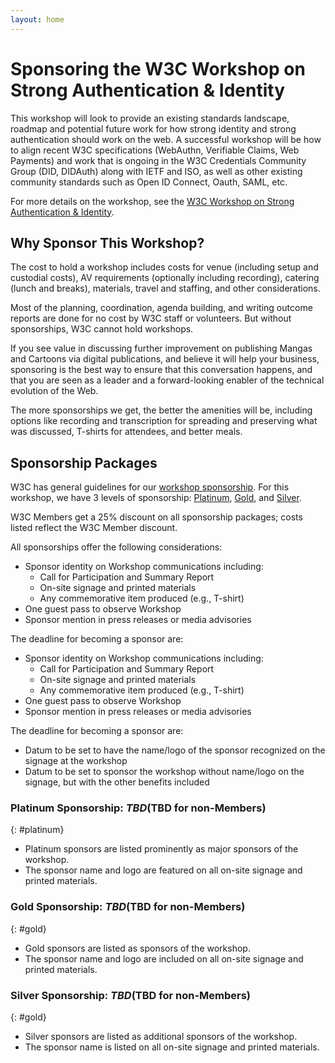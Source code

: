 ```yaml
---
layout: home
---
```


# Sponsoring the W3C Workshop on Strong Authentication & Identity

This workshop will look to provide an existing standards landscape, roadmap and potential future work for how strong identity and strong authentication should work on the web. A successful workshop will be how to align recent W3C specifications  (WebAuthn, Verifiable Claims, Web Payments) and work that is ongoing in the W3C Credentials Community Group (DID, DIDAuth) along with IETF and ISO, as well as other existing community standards such as Open ID Connect, Oauth, SAML, etc.

For more details on the workshop, see the [W3C Workshop on Strong Authentication & Identity](index.html).

## Why Sponsor This Workshop?

The cost to hold a workshop includes costs for venue (including setup and custodial costs), AV requirements (optionally including recording), catering (lunch and breaks), materials, travel and staffing, and other considerations.

Most of the planning, coordination, agenda building, and writing outcome reports are done for no cost by W3C staff or volunteers. But without sponsorships, W3C cannot hold workshops.

If you see value in discussing further improvement on publishing Mangas and Cartoons via digital publications, and believe it will help your business, sponsoring is the best way to ensure that this conversation happens, and that you are seen as a leader and a forward-looking enabler of the technical evolution of the Web.

The more sponsorships we get, the better the amenities will be, including options like recording and transcription for spreading and preserving what was discussed, T-shirts for attendees, and better meals.

## Sponsorship Packages

W3C has general guidelines for our [workshop sponsorship](https://www.w3.org/Consortium/sponsor/events#workshop). For this workshop, we have 3 levels of sponsorship: [Platinum](#platinum), [Gold](#gold), and [Silver](#silver).

W3C Members get a 25% discount on all sponsorship packages; costs listed reflect the W3C Member discount.

All sponsorships offer the following considerations:

* Sponsor identity on Workshop communications including:
    * Call for Participation and Summary Report
    * On-site signage and printed materials
    * Any commemorative item produced (e.g., T-shirt)
* One guest pass to observe Workshop
* Sponsor mention in press releases or media advisories

The deadline for becoming a sponsor are:

* Sponsor identity on Workshop communications including:
    * Call for Participation and Summary Report
    * On-site signage and printed materials
    * Any commemorative item produced (e.g., T-shirt)
* One guest pass to observe Workshop
* Sponsor mention in press releases or media advisories

The deadline for becoming a sponsor are:

* <span class="todo">Datum to be set</span> to have the name/logo of the sponsor recognized on the signage at the workshop
* <span class="todo">Datum to be set</span> to sponsor the workshop without name/logo on the signage, but with the other benefits included

### Platinum Sponsorship: $TBD ($TBD for non-Members)
{: #platinum}

* Platinum sponsors are listed prominently as major sponsors of the workshop.
* The sponsor name and logo are featured on all on-site signage and printed materials.

### Gold Sponsorship: $TBD ($TBD for non-Members)
{: #gold}

* Gold sponsors are listed as sponsors of the workshop.
* The sponsor name and logo are included on all on-site signage and printed materials.

### Silver Sponsorship: $TBD ($TBD for non-Members)
{: #gold}

* Silver sponsors are listed as additional sponsors of the workshop.
* The sponsor name is listed on all on-site signage and printed materials.
